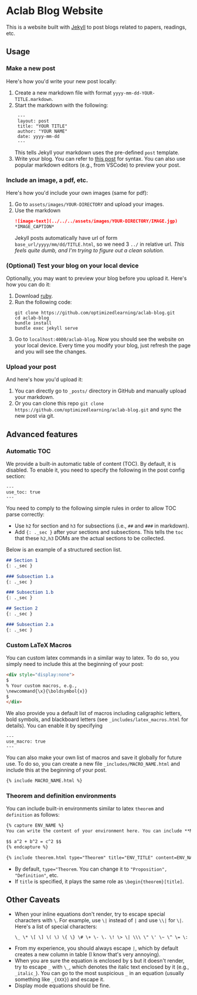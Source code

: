 # Aclab Blog Website

This is a website built with [Jekyll](https://jekyllrb.com/) to post blogs related to papers, readings, etc.

## Usage

### Make a new post

Here's how you'd write your new post locally:
1. Create a new markdown file with format `yyyy-mm-dd-YOUR-TITLE.markdown`.
2. Start the markdown with the following:
   ```
    ---
    layout: post
    title: "YOUR TITLE"
    author: "YOUR NAME"
    date: yyyy-mm-dd
    ---
   ```
   This tells Jekyll your markdown uses the pre-defined `post` template.
3. Write your blog. You can refer to [this post](https://github.com/optimizedlearning/aclab-blog/blob/master/_posts/2024-05-29-dummy-post.markdown) for syntax. You can also use popular markdown editors (e.g., from VSCode) to preview your post. 

### Include an image, a pdf, etc.

Here's how you'd include your own images (same for pdf):
1. Go to `assets/images/YOUR-DIRECTORY` and upload your images.
2. Use the markdown
   ```markdown
   ![image-text](../../../assets/images/YOUR-DIRECTORY/IMAGE.jgp)
   *IMAGE_CAPTION*
   ```
   Jekyll posts automatically have url of form `base_url/yyyy/mm/dd/TITLE.html`, so we need 3 `../` in relative url.
   *This feels quite dumb, and I'm trying to figure out a clean solution.*

### (Optional) Test your blog on your local device

Optionally, you may want to preview your blog before you upload it. Here's how you can do it:
1. Download [ruby](https://www.ruby-lang.org/en/downloads/).
2. Run the following code:
   ```
   git clone https://github.com/optimizedlearning/aclab-blog.git
   cd aclab-blog
   bundle install
   bundle exec jekyll serve
   ```
3. Go to `localhost:4000/aclab-blog`. Now you should see the website on your local device. Every time you modify your blog, just refresh the page and you will see the changes.

### Upload your post

And here's how you'd upload it:
1. You can directly go to `_posts/` directory in GitHub and manually upload your markdown.
2. Or you can clone this repo `git clone https://github.com/optimizedlearning/aclab-blog.git` and sync the new post via git.


## Advanced features

### Automatic TOC

We provide a built-in automatic table of content (TOC). By default, it is disabled. To enable it, you need to specify the following in the post config section:
```
---
use_toc: true
---
```

You need to comply to the following simple rules in order to allow TOC parse correctly:
- Use `h2` for section and `h3` for subsections (i.e., `##` and `###` in markdown).
- Add `{: ._sec }` after your sections and subsections. This tells the `toc` that these `h2,h3` DOMs are the actual sections to be collected.

Below is an example of a structured section list.
```markdown
## Section 1
{: ._sec }

### Subsection 1.a
{: ._sec }

### Subsection 1.b
{: ._sec }

## Section 2
{: ._sec }

### Subsection 2.a
{: ._sec }
```

### Custom LaTeX Macros

You can custom latex commands in a similar way to latex. To do so, you simply need to include this at the beginning of your post:
```markdown
<div style="display:none">
$
% Your custom macros, e.g.,
\newcommand{\x}{\boldsymbol{x}}
$
</div>
```

We also provide you a default list of macros including caligraphic letters, bold symbols, and blackboard letters (see `_includes/latex_macros.html` for details). You can enable it by specifying
```
---
use_macro: true
---
```
You can also make your own list of macros and save it globally for future use. To do so, you can create a new file `_includes/MACRO_NAME.html` and include this at the beginning of your post.
```markdown
{% include MACRO_NAME.html %}
```

### Theorem and definition environments

You can include built-in environments similar to latex `theorem` and `definition` as follows:
```markdown
{% capture ENV_NAME %}
You can write the content of your environment here. You can include **Markdown** and even LaTeX, e.g.,

$$ a^2 + b^2 = c^2 $$
{% endcapture %}

{% include theorem.html type="Theorem" title="ENV_TITLE" content=ENV_NAME %}
```
- By default, `type="Theorem`. You can change it to `"Proposition", "Definition"`, etc. 
- If `title` is specified, it plays the same role as `\begin{theorem}[title]`.


## Other Caveats

- When your inline equations don't render, try to escape special characters with `\`. For example, use `\|` instead of `|` and use `\\|` for `\|`. Here's a list of special characters:
   ```
   \_ \* \[ \] \( \) \{ \} \# \+ \- \. \! \> \| \\\ \" \' \~ \^ \= \:
   ```
- From my experience, you should always escape `|`, which by default creates a new column in table (I know that's very annoying).
- When you are sure the equation is enclosed by `$` but it doesn't render, try to escape `_` with `\_`, which denotes the italic text enclosed by it (e.g., `_italic_`). You can go to the most suspicious `_` in an equation (usually something like `_{XXX}`) and escape it.
- Display mode equations should be fine.
